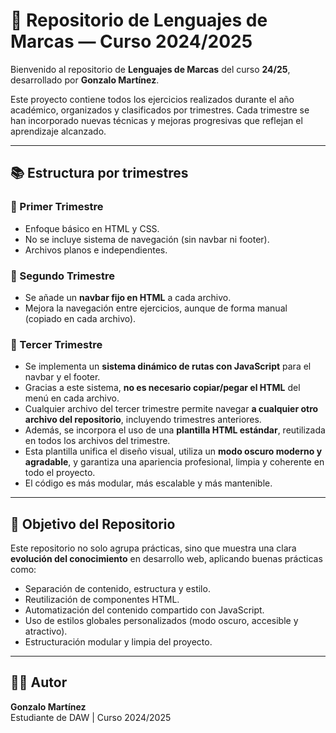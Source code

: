 # 📁 Repositorio de Lenguajes de Marcas — Curso 2024/2025

Bienvenido al repositorio de **Lenguajes de Marcas** del curso **24/25**, desarrollado por **Gonzalo Martínez**.

Este proyecto contiene todos los ejercicios realizados durante el año académico, organizados y clasificados por trimestres. Cada trimestre se han incorporado nuevas técnicas y mejoras progresivas que reflejan el aprendizaje alcanzado.

---

## 📚 Estructura por trimestres

### 🔹 Primer Trimestre
- Enfoque básico en HTML y CSS.
- No se incluye sistema de navegación (sin navbar ni footer).
- Archivos planos e independientes.

### 🔹 Segundo Trimestre
- Se añade un **navbar fijo en HTML** a cada archivo.
- Mejora la navegación entre ejercicios, aunque de forma manual (copiado en cada archivo).

### 🔹 Tercer Trimestre
- Se implementa un **sistema dinámico de rutas con JavaScript** para el navbar y el footer.
- Gracias a este sistema, **no es necesario copiar/pegar el HTML** del menú en cada archivo.
- Cualquier archivo del tercer trimestre permite navegar **a cualquier otro archivo del repositorio**, incluyendo trimestres anteriores.
- Además, se incorpora el uso de una **plantilla HTML estándar**, reutilizada en todos los archivos del trimestre.
- Esta plantilla unifica el diseño visual, utiliza un **modo oscuro moderno y agradable**, y garantiza una apariencia profesional, limpia y coherente en todo el proyecto.
- El código es más modular, más escalable y más mantenible.

---

## 🧠 Objetivo del Repositorio

Este repositorio no solo agrupa prácticas, sino que muestra una clara **evolución del conocimiento** en desarrollo web, aplicando buenas prácticas como:

- Separación de contenido, estructura y estilo.
- Reutilización de componentes HTML.
- Automatización del contenido compartido con JavaScript.
- Uso de estilos globales personalizados (modo oscuro, accesible y atractivo).
- Estructuración modular y limpia del proyecto.

---

## 👨‍💻 Autor

**Gonzalo Martínez**  
Estudiante de DAW | Curso 2024/2025
